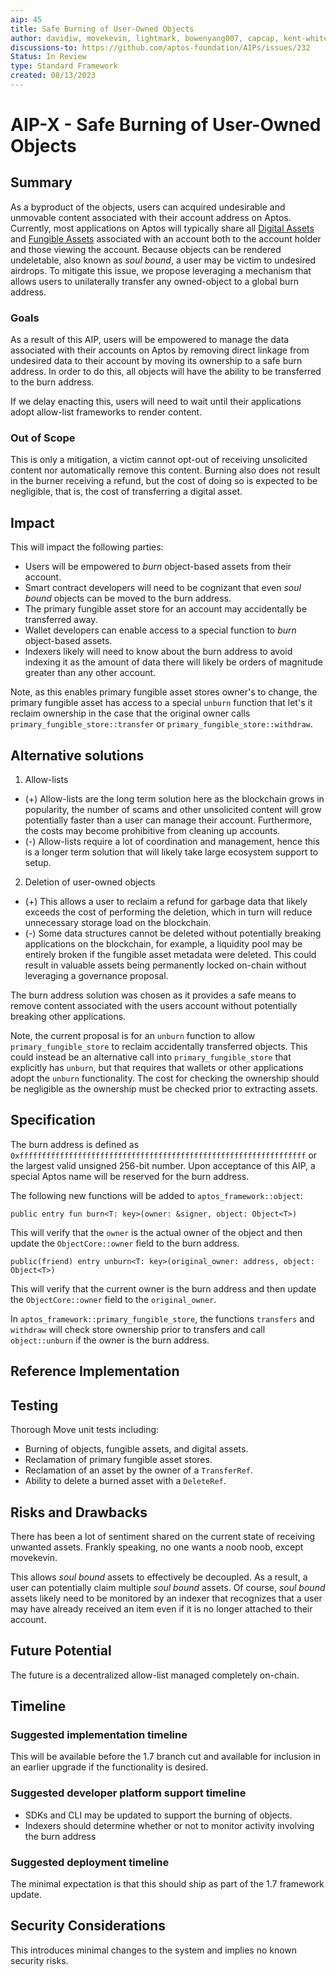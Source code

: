 ```yaml
---
aip: 45
title: Safe Burning of User-Owned Objects
author: davidiw, movekevin, lightmark, bowenyang007, capcap, kent-white
discussions-to: https://github.com/aptos-foundation/AIPs/issues/232
Status: In Review
type: Standard Framework
created: 08/13/2023
---
```


# AIP-X - Safe Burning of User-Owned Objects
  
## Summary

As a byproduct of the objects, users can acquired undesirable and unmovable content associated with their account address on Aptos. Currently, most applications on Aptos will typically share all [Digital Assets](https://github.com/aptos-foundation/AIPs/blob/main/aips/aip-11.md) and [Fungible Assets](https://github.com/aptos-foundation/AIPs/blob/main/aips/aip-21.md) associated with an account both to the account holder and those viewing the account. Because objects can be rendered undeletable, also known as *soul bound*, a user may be victim to undesired airdrops. To mitigate this issue, we propose leveraging a mechanism that allows users to unilaterally transfer any owned-object to a global burn address.

### Goals

As a result of this AIP, users will be empowered to manage the data associated with their accounts on Aptos by removing direct linkage from undesired data to their account by moving its ownership to a safe burn address. In order to do this, all objects will have the ability to be transferred to the burn address.

If we delay enacting this, users will need to wait until their applications adopt allow-list frameworks to render content.

### Out of Scope

This is only a mitigation, a victim cannot opt-out of receiving unsolicited content nor automatically remove this content. Burning also does not result in the burner receiving a refund, but the cost of doing so is expected to be negligible, that is, the cost of transferring a digital asset.

## Impact

This will impact the following parties:
* Users will be empowered to *burn* object-based assets from their account.
* Smart contract developers will need to be cognizant that even *soul bound* objects can be moved to the burn address.
* The primary fungible asset store for an account may accidentally be transferred away.
* Wallet developers can enable access to a special function to *burn* object-based assets.
* Indexers likely will need to know about the burn address to avoid indexing it as the amount of data there will likely be orders of magnitude greater than any other account.

Note, as this enables primary fungible asset stores owner's to change, the primary fungible asset has access to a special `unburn` function that let's it reclaim ownership in the case that the original owner calls `primary_fungible_store::transfer` or `primary_fungible_store::withdraw`.

## Alternative solutions

1. Allow-lists
  * (+) Allow-lists are the long term solution here as the blockchain grows in popularity, the number of scams and other unsolicited content will grow potentially faster than a user can manage their account. Furthermore, the costs may become prohibitive from cleaning up accounts.
  * (-) Allow-lists require a lot of coordination and management, hence this is a longer term solution that will likely take large ecosystem support to setup.
2. Deletion of user-owned objects
  * (+) This allows a user to reclaim a refund for garbage data that likely exceeds the cost of performing the deletion, which in turn will reduce unnecessary storage load on the blockchain.
  * (-) Some data structures cannot be deleted without potentially breaking applications on the blockchain, for example, a liquidity pool may be entirely broken if the fungible asset metadata were deleted. This could result in valuable assets being permanently locked on-chain without leveraging a governance proposal.

The burn address solution was chosen as it provides a safe means to remove content associated with the users account without potentially breaking other applications.

Note, the current proposal is for an `unburn` function to allow `primary_fungible_store` to reclaim accidentally transferred objects. This could instead be an alternative call into `primary_fungible_store` that explicitly has `unburn`, but that requires that wallets or other applications adopt the `unburn` functionality. The cost for checking the ownership should be negligible as the ownership must be checked prior to extracting assets.

## Specification

The burn address is defined as `0xffffffffffffffffffffffffffffffffffffffffffffffffffffffffffffffff` or the largest valid unsigned 256-bit number. Upon acceptance of this AIP, a special Aptos name will be reserved for the burn address.

The following new functions will be added to `aptos_framework::object`:

`public entry fun burn<T: key>(owner: &signer, object: Object<T>)`

This will verify that the `owner` is the actual owner of the object and then update the `ObjectCore::owner` field to the burn address.

`public(friend) entry unburn<T: key>(original_owner: address, object: Object<T>)`

This will verify that the current owner is the burn address and then update the `ObjectCore::owner` field to the `original_owner`.

In `aptos_framework::primary_fungible_store`, the functions `transfers` and `withdraw` will check store ownership prior to transfers and call `object::unburn` if the owner is the burn address.

## Reference Implementation

## Testing 

Thorough Move unit tests including:
* Burning of objects, fungible assets, and digital assets.
* Reclamation of primary fungible asset stores.
* Reclamation of an asset by the owner of a `TransferRef`.
* Ability to delete a burned asset with a `DeleteRef`.

## Risks and Drawbacks

There has been a lot of sentiment shared on the current state of receiving unwanted assets. Frankly speaking, no one wants a noob noob, except movekevin.

This allows *soul bound* assets to effectively be decoupled. As a result, a user can potentially claim multiple *soul bound* assets. Of course, *soul bound* assets likely need to be monitored by an indexer that recognizes that a user may have already received an item even if it is no longer attached to their account.

## Future Potential

The future is a decentralized allow-list managed completely on-chain.

## Timeline

### Suggested implementation timeline

This will be available before the 1.7 branch cut and available for inclusion in an earlier upgrade if the functionality is desired.

### Suggested developer platform support timeline

* SDKs and CLI may be updated to support the burning of objects.
* Indexers should determine whether or not to monitor activity involving the burn address

### Suggested deployment timeline

The minimal expectation is that this should ship as part of the 1.7 framework update.

## Security Considerations

This introduces minimal changes to the system and implies no known security risks.
